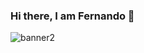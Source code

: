 ### Hi there, I am Fernando 👋

![banner2](https://github.com/Ferdomi21/Ferdomi21/assets/127745280/62459bde-f910-48b5-b86e-d17cbda41a87)

<!--
**Ferdomi21/Ferdomi21** is a ✨ _special_ ✨ repository because its `README.md` (this file) appears on your GitHub profile.

Here are some ideas to get you started:

- 🔭 I’m currently working on ...
- 🌱 I’m currently learning ...
- 👯 I’m looking to collaborate on ...
- 🤔 I’m looking for help with ...
- 💬 Ask me about ...
- 📫 How to reach me: ...
- 😄 Pronouns: ...
- ⚡ Fun fact: ...
-->
